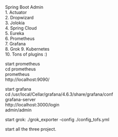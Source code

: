 Spring Boot Admin        
        1. Actuator    
        2. Dropwizard          
        3. Jolokia          
        4. Spring Cloud        
        5. Eureka          
        6. Prometheus          
        7. Grafana  
        8. Grok
        9. Kubernetes    
        10. Tons of plugins :)         
  
start prometheus          
    cd prometheus          
    prometheus          
    http://localhost:9090/          
  
start grafana          
    cd /usr/local/Cellar/grafana/4.6.3/share/grafana/conf          
    grafana-server          
    http://localhost:3000/login          
    admin/admin  
  
start grok:
    ./grok_exporter -config ./config_tofs.yml 
    
start all the three project.